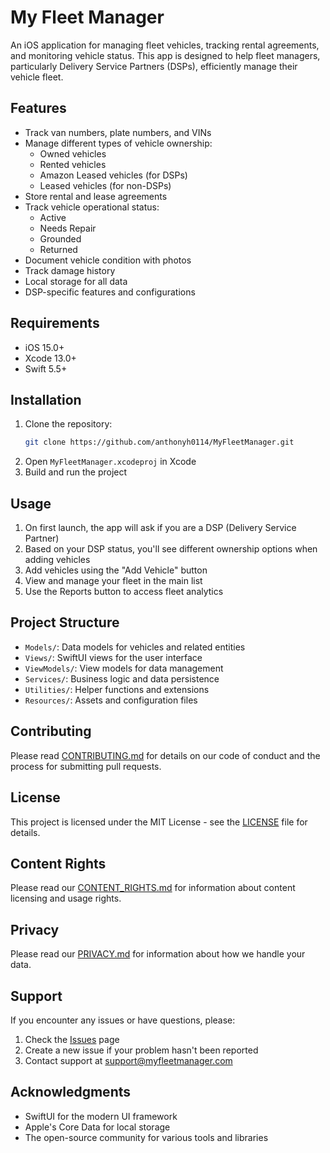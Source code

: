# My Fleet Manager

An iOS application for managing fleet vehicles, tracking rental agreements, and monitoring vehicle status. This app is designed to help fleet managers, particularly Delivery Service Partners (DSPs), efficiently manage their vehicle fleet.

## Features

- Track van numbers, plate numbers, and VINs
- Manage different types of vehicle ownership:
  - Owned vehicles
  - Rented vehicles
  - Amazon Leased vehicles (for DSPs)
  - Leased vehicles (for non-DSPs)
- Store rental and lease agreements
- Track vehicle operational status:
  - Active
  - Needs Repair
  - Grounded
  - Returned
- Document vehicle condition with photos
- Track damage history
- Local storage for all data
- DSP-specific features and configurations

## Requirements

- iOS 15.0+
- Xcode 13.0+
- Swift 5.5+

## Installation

1. Clone the repository:
   ```bash
   git clone https://github.com/anthonyh0114/MyFleetManager.git
   ```
2. Open `MyFleetManager.xcodeproj` in Xcode
3. Build and run the project

## Usage

1. On first launch, the app will ask if you are a DSP (Delivery Service Partner)
2. Based on your DSP status, you'll see different ownership options when adding vehicles
3. Add vehicles using the "Add Vehicle" button
4. View and manage your fleet in the main list
5. Use the Reports button to access fleet analytics

## Project Structure

- `Models/`: Data models for vehicles and related entities
- `Views/`: SwiftUI views for the user interface
- `ViewModels/`: View models for data management
- `Services/`: Business logic and data persistence
- `Utilities/`: Helper functions and extensions
- `Resources/`: Assets and configuration files

## Contributing

Please read [CONTRIBUTING.md](CONTRIBUTING.md) for details on our code of conduct and the process for submitting pull requests.

## License

This project is licensed under the MIT License - see the [LICENSE](LICENSE) file for details.

## Content Rights

Please read our [CONTENT_RIGHTS.md](CONTENT_RIGHTS.md) for information about content licensing and usage rights.

## Privacy

Please read our [PRIVACY.md](PRIVACY.md) for information about how we handle your data.

## Support

If you encounter any issues or have questions, please:
1. Check the [Issues](https://github.com/anthonyh0114/MyFleetManager/issues) page
2. Create a new issue if your problem hasn't been reported
3. Contact support at support@myfleetmanager.com

## Acknowledgments

- SwiftUI for the modern UI framework
- Apple's Core Data for local storage
- The open-source community for various tools and libraries 